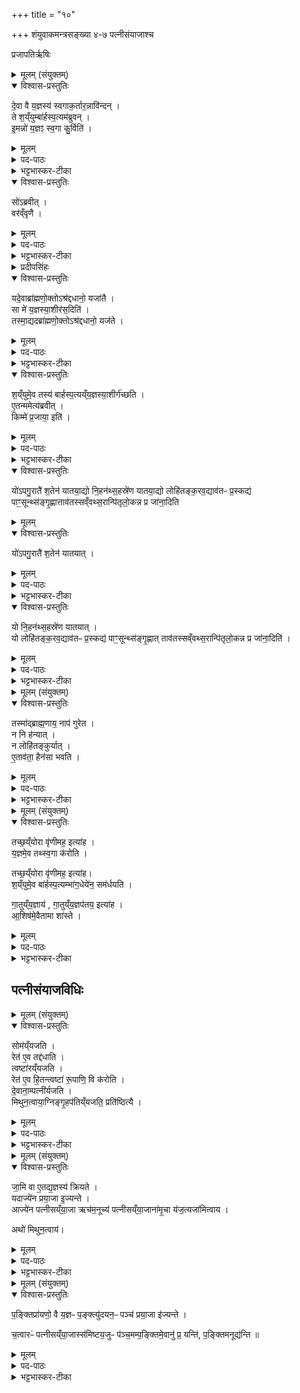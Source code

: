 +++
title = "१०"

+++
शंयुवाकमन्त्रसङ्ख्या ४-७ पत्नीसंयाजाश्च

प्रजापतिर्ऋषिः
<details><summary>मूलम् (संयुक्तम्)</summary>

दे॒वा वै य॒ज्ञस्य॑ स्वगाक॒र्तार॒न्नावि॑न्द॒न्ते श॒य्ँयुम्बा॑र्हस्प॒त्यम॑ब्रुवन्नि॒मन्नो॑ य॒ज्ञꣵ स्व॒गा कु॒र्विति॒ सो॑ऽब्रवी॒द्वर॑व्ँवृणै॒ यदे॒वाब्रा॑ह्मणो॒क्तोऽश्र॑द्दधानो॒ यजा॑तै॒ सा मे॑ य॒ज्ञस्या॒शीर॑स॒दिति॒ तस्मा॒द्यदब्रा॑ह्मणो॒क्तोऽश्र॑द्दधानो॒ यज॑ते श॒य्ँयुमे॒व तस्य॑ बार्हस्प॒त्यय्ँय॒ज्ञस्या॒शीर्ग॑च्छत्ये॒तन्ममेत्य॑ब्रवी॒त्किम्मे॑ प्र॒जायाः॑ [57]  इति
</details>

<details open><summary>विश्वास-प्रस्तुतिः</summary>

दे॒वा वै य॒ज्ञस्य॑ स्वगाक॒र्तार॒न्नावि॑न्दन् ।  
ते श॒य्ँयुम्बा॑र्हस्प॒त्यम॑ब्रुवन् ।  
इ॒मन्नो॑ य॒ज्ञꣵ स्व॒गा कु॒र्विति॑ ।  
</details>

<details><summary>मूलम्</summary>

दे॒वा वै य॒ज्ञस्य॑ स्वगाक॒र्तार॒न्नावि॑न्दन् ।  
ते श॒य्ँयुम्बा॑र्हस्प॒त्यम॑ब्रुवन् ।  
इ॒मन्नो॑ य॒ज्ञꣵ स्व॒गा कु॒र्विति॑ ।  
</details>
<details><summary>पद-पाठः</summary>

दे॒वाः । वै । य॒ज्ञस्य॑ । स्व॒गा॒क॒र्तार॒मिति॑ स्वगा-क॒र्तार॑म् । न । अ॒वि॒न्द॒न् ।

ते । शँ॒य्युमिति॑ शम्-युम् । बा॒र्‌ह॒स्प॒त्यम् । अ॒ब्रु॒व॒न् ।

इ॒मम् । नः॒ । य॒ज्ञम् । स्व॒गेति॑ स्व-गा । कु॒रु॒ । इति॑ ।   
</details>

<details><summary>भट्टभास्कर-टीका</summary>

1देवा वै यज्ञस्येत्यादि ॥ असङ्करेण हवींषि स्वस्वदेवतायै यो गमयिता स **स्वगाकर्ता** शंयुनामा बृहस्पतिपुत्रोभवत् ।
</details>

<details open><summary>विश्वास-प्रस्तुतिः</summary>

सो॑ऽब्रवीत् ।  
वर॑व्ँवृणै ।  
</details>

<details><summary>मूलम्</summary>

सो॑ऽब्रवीत् ।  
वर॑व्ँवृणै ।  
</details>

<details><summary>पद-पाठः</summary>

सः । अ॒ब्र॒वी॒त् । 
वर॑म् । वृ॒णै॒ । 
</details>

<details><summary>भट्टभास्कर-टीका</summary>

सः देवानाम् ।
</details>

<details><summary>प्रदीपसिंहः</summary>

सः = शंयुनामा, दवानां = देवान् प्रति, भवत्सकाशात्, वरं वृणै इत्यब्रवीत् इत्यर्थः।
</details>

<details open><summary>विश्वास-प्रस्तुतिः</summary>

यदे॒वाब्रा॑ह्मणो॒क्तोऽश्र॑द्दधानो॒ यजा॑तै ।  
सा मे॑ य॒ज्ञस्या॒शीर॑स॒दिति॑ ।  
तस्मा॒द्यदब्रा॑ह्मणो॒क्तोऽश्र॑द्दधानो॒ यज॑ते ।  
</details>

<details><summary>मूलम्</summary>

यदे॒वाब्रा॑ह्मणो॒क्तोऽश्र॑द्दधानो॒ यजा॑तै ।  
सा मे॑ य॒ज्ञस्या॒शीर॑स॒दिति॑ ।  
तस्मा॒द्यदब्रा॑ह्मणो॒क्तोऽश्र॑द्दधानो॒ यज॑ते ।  
</details>

<details><summary>पद-पाठः</summary>

यत् । ए॒व । अब्रा॑ह्मणोक्त॒ इत्यब्रा॑ह्मण-उ॒क्तः॒ । अश्र॑द्दधान॒ इत्यश्र॑त्-द॒धा॒नः॒ । यजा॑तै ।    
सा । मे॒ । य॒ज्ञस्य॑ । आ॒शीरित्या॑-शीः । अ॒स॒त् । इति॑ ।    
तस्मा॑त् । यत् । अब्रा॑ह्मणोक्त॒ इत्यब्रा॑ह्मण-उ॒क्तः॒ । अश्र॑द्दधान॒ इत्यश्र॑त्-द॒धा॒नः॒ । यज॑ते ।    
</details>

<details><summary>भट्टभास्कर-टीका</summary>

यदेवेत्यादि । 'यजस्व' इति ब्राह्मणेन नोक्तो यो भवति यश्च श्रद्दधानो न भवति तदीयस्य यज्ञस्य याऽऽशीः फलं सा ममास्त्विति शंयुना वृतम् ।
</details>

<details open><summary>विश्वास-प्रस्तुतिः</summary>

श॒य्ँयुमे॒व तस्य॑ बार्हस्प॒त्यय्ँय॒ज्ञस्या॒शीर्ग॑च्छति ।  
ए॒तन्ममेत्य॑ब्रवीत् ।  
किम्मे॑  प्र॒जाया॒ इति॑ ।
</details>

<details><summary>मूलम्</summary>

श॒य्ँयुमे॒व तस्य॑ बार्हस्प॒त्यय्ँय॒ज्ञस्या॒शीर्ग॑च्छति ।  
ए॒तन्ममेत्य॑ब्रवीत् ।  
किम्मे॑  प्र॒जाया॒ इति॑ ।
</details>

<details><summary>पद-पाठः</summary>

शँ॒य्युमिति॑ शम्-युम् । ए॒व । तस्य॑ । बा॒र्‌ह॒स्प॒त्यम् । य॒ज्ञस्य॑ । आ॒शीरित्या॑-शीः । ग॒च्छ॒ति॒ ।   
ए॒तत् । मम॑ । इति॑ । अ॒ब्र॒वी॒त् ।   
किम् । मे॒ । प्र॒जाया॒ इति॑ प्र-जायाः॑ ।  इति॑ । 
</details>

<details><summary>भट्टभास्कर-टीका</summary>

अथ देवैस्तथाऽस्त्वित्यनुज्ञाते पुनश्च शंयुरब्रवीत्   
एतत् मे मम युष्मत्मत्प्रसादात् संपत्स्यते,   
अथ किं मे प्रजाया युष्मत्प्रसादेन संपत्स्यते इति ॥
</details>

<details open><summary>विश्वास-प्रस्तुतिः</summary>

यो॑ऽपगु॒रातै॑ श॒तेन॑ यातया॒द्यो नि॒हन॑थ्स॒हस्रे॑ण यातया॒द्यो लोहि॑तङ्क॒रव॒द्याव॑तᳶ प्र॒स्कद्य॑ पाꣳ॒सून्थ्स॑ङ्गृ॒ह्णात्ताव॑तस्सव्ँवथ्स॒रान्पि॑तृलो॒कन्न प्र जा॑ना॒दिति
</details>

<details><summary>मूलम्</summary>

यो॑ऽपगु॒रातै॑ श॒तेन॑ यातया॒द्यो नि॒हन॑थ्स॒हस्रे॑ण यातया॒द्यो लोहि॑तङ्क॒रव॒द्याव॑तᳶ प्र॒स्कद्य॑ पाꣳ॒सून्थ्स॑ङ्गृ॒ह्णात्ताव॑तस्सव्ँवथ्स॒रान्पि॑तृलो॒कन्न प्र जा॑ना॒दिति
</details>

<details open><summary>विश्वास-प्रस्तुतिः</summary>

यो॑ऽपगु॒रातै॑ श॒तेन॑ यातयात् ।   
</details>

<details><summary>मूलम्</summary>

यो॑ऽपगु॒रातै॑ श॒तेन॑ यातयात् ।   
</details>

<details><summary>पद-पाठः</summary>

यः । अ॒प॒गु॒राता॒ इत्य॑प-गु॒रातै॑ । श॒तेन॑ । या॒त॒या॒त् ।
</details>

<details><summary>भट्टभास्कर-टीका</summary>

2योऽपगुराता इत्यादि ॥ **अपगीरणं** ताडनोद्योगः । वाक्पारुष्यमित्येके । ब्राह्मणाय तदपत्याय तत्कर्तारं शतनिष्कदण्डेन दुःखयेत् ।   
गुरी उद्यमने तौदादिकः, लेटि अडागमः, 'वैतोन्यत्र' इत्यैकारः ।
</details>

<details open><summary>विश्वास-प्रस्तुतिः</summary>

यो नि॒हन॑थ्स॒हस्रे॑ण यातयात् ।  
यो लोहि॑तङ्क॒रव॒द्याव॑तᳶ प्र॒स्कद्य॑ पाꣳ॒सून्थ्स॑ङ्गृ॒ह्णात्  ताव॑तस्सव्ँवथ्स॒रान्पि॑तृलो॒कन्न प्र जा॑ना॒दिति॑ ।  
</details>

<details><summary>मूलम्</summary>

यो नि॒हन॑थ्स॒हस्रे॑ण यातयात् ।  
यो लोहि॑तङ्क॒रव॒द्याव॑तᳶ प्र॒स्कद्य॑ पाꣳ॒सून्थ्स॑ङ्गृ॒ह्णात्  ताव॑तस्सव्ँवथ्स॒रान्पि॑तृलो॒कन्न प्र जा॑ना॒दिति॑ ।  
</details>

<details><summary>पद-पाठः</summary>

यः । नि॒हन॒दिति॑ नि-हन॑त् । स॒हस्रे॑ण । या॒त॒या॒त् ।   
यः । लोहि॑तम् । क॒रव॑त् । याव॑तः । प्र॒स्कद्येति॑ प्र-स्कद्य॑ । पा॒ꣳ॒सून् । स॒ङ्गृ॒ह्णादिति॑ सम्-गृ॒ह्णात् । ताव॑तः । सँ॒व्व॒थ्स॒रानिति॑ सम्-व॒थ्स॒रान् । पि॒तृ॒लो॒कमिति॑ पितृ-लो॒कम् । न । प्रेति॑ । जा॒ना॒त् । इति॑ ।
</details>

<details><summary>भट्टभास्कर-टीका</summary>

यो **निहनत्** निहन्यात् ताडयेत् । लेट्यडागमः । गतमन्यत् ।   
करवत् कुर्यात् । पूर्ववदडागमः ।   
लोहितं शरीरात् प्रस्कद्य निपत्य यावतः पांसून् सङ्गृह्णीयात् तावत्संवत्सर्न्, पितृलोकं न प्रजानीयात् मदपत्ये लोहितस्योत्पादयिता । उभयत्र लेटि `इतश्च लोपः' इति लोपः ॥
</details>

<details><summary>मूलम् (संयुक्तम्)</summary>

तस्मा॑द्ब्राह्म॒णाय॒ नाप॑ गुरेत॒ न नि ह॑न्या॒न्न लोहि॑तङ्कुर्यादे॒ताव॑ता॒ हैन॑सा भवति
</details>

<details open><summary>विश्वास-प्रस्तुतिः</summary>

तस्मा॑द्ब्राह्म॒णाय॒ नाप॑ गुरेत ।  
न नि ह॑न्यात् ।  
न लोहि॑तङ्कुर्यात् ।  
ए॒ताव॑ता॒ हैन॑सा भवति ।  
</details>

<details><summary>मूलम्</summary>

तस्मा॑द्ब्राह्म॒णाय॒ नाप॑ गुरेत ।  
न नि ह॑न्यात् ।  
न लोहि॑तङ्कुर्यात् ।  
ए॒ताव॑ता॒ हैन॑सा भवति ।  
</details>

<details><summary>पद-पाठः</summary>

तस्मा॑त् । ब्रा॒ह्म॒णाय॑ । न । अपेति॑ । गु॒रे॒त॒ ।  
न । नीति॑ । ह॒न्या॒त् ।   
न । लोहि॑तम् । कु॒र्या॒त् ।   
ए॒ताव॑ता । ह॒ । एन॑सा । भ॒व॒ति॒ ।

</details>

<details><summary>भट्टभास्कर-टीका</summary>

3तस्मादित्यादि ॥ गतम् । एतावतेति । एतावताऽनर्थस्य हेतुना पापेन इत्त्थंभूतो भवति ॥
</details>

<details><summary>मूलम् (संयुक्तम्)</summary>

तच्छ॒य्ँयोरा वृ॑णीमह॒ इत्या॑ह य॒ज्ञमे॒व तथ्स्व॒गा क॑रोति॒ तत् [58]  
श॒य्ँयोरा वृ॑णीमह॒ इत्या॑ह श॒य्ँयुमे॒व बा॑र्हस्प॒त्यम्भा॑ग॒धेये॑न॒ सम॑र्धयति गा॒तुय्ँय॒ज्ञाय॑ गा॒तुय्ँय॒ज्ञप॑तय॒ इत्या॑हा॒शिष॑मे॒वैतामा शा॑स्ते
</details>

<details open><summary>विश्वास-प्रस्तुतिः</summary>

तच्छ॒य्ँयोरा वृ॑णीमह॒ इत्या॑ह ।  
य॒ज्ञमे॒व तथ्स्व॒गा क॑रोति ।  

तच्छ॒य्ँयोरा वृ॑णीमह॒ इत्या॑ह।   
श॒य्ँयुमे॒व बा॑र्हस्प॒त्यम्भा॑ग॒धेये॑न॒ सम॑र्धयति ।  

गा॒तुय्ँय॒ज्ञाय॑ , गा॒तुय्ँय॒ज्ञप॑तय॒ इत्या॑ह ।  
आ॒शिष॑मे॒वैतामा शा॑स्ते ।
</details>

<details><summary>मूलम्</summary>

तच्छ॒य्ँयोरा वृ॑णीमह॒ इत्या॑ह ।  
य॒ज्ञमे॒व तथ्स्व॒गा क॑रोति ।  

तच्छ॒य्ँयोरा वृ॑णीमह॒ इत्या॑ह।   
श॒य्ँयुमे॒व बा॑र्हस्प॒त्यम्भा॑ग॒धेये॑न॒ सम॑र्धयति ।  

गा॒तुय्ँय॒ज्ञाय॑ , गा॒तुय्ँय॒ज्ञप॑तय॒ इत्या॑ह ।  
आ॒शिष॑मे॒वैतामा शा॑स्ते ।
</details>

<details><summary>पद-पाठः</summary>

तत् । शँ॒य्योरिति॑ शम्-योः । एति॑ । वृ॒णी॒म॒हे॒ । इति॑ । आ॒ह॒ ।   
य॒ज्ञम् । ए॒व । तत् । स्व॒गेति॑ स्व-गा । क॒रो॒ति॒ ।  


तत् । शँ॒य्योरिति॑ शम्-योः । एति॑ । वृ॒णी॒म॒हे॒ । इति॑ । आ॒ह॒ ।  
शँ॒य्युमिति॑ शम्-युम् । ए॒व । बा॒र्‌ह॒स्प॒त्यम् । भा॒ग॒धेये॒नेति॑ भाग-धेये॑न । समिति॑ । अ॒र्ध॒य॒ति॒ ।

गा॒तुम् । य॒ज्ञाय॑ । गा॒तुम् । य॒ज्ञप॑तय॒ इति॑ य॒ज्ञ-प॒त॒ये॒ । इति॑ । आ॒ह॒ ।   
आ॒शिष॒मित्या॑-शिष॑म् । ए॒व । ए॒ताम् । एति॑ । शा॒स्ते॒ ।   
</details>


<details><summary>भट्टभास्कर-टीका</summary>

4'तच्छंयोरा वृणीमहे' इत्यादिसूक्तवाकमन्त्रव्याख्यानं सुबोधनम् । आशिषमिति । प्रतीकग्रहणत्वादस्त्वित्यादि सर्वाऽप्याशीर्गृह्यते ॥
</details>

## पत्नीसंयाजविधिः
<details><summary>मूलम् (संयुक्तम्)</summary>

सोम॑य्ँयजति॒ रेत॑ ए॒व तद्द॑धाति॒ त्वष्टा॑रय्ँयजति॒ रेत॑ ए॒व हि॒तन्त्वष्टा॑ रू॒पाणि॒ वि क॑रोति दे॒वाना॒म्पत्नी॑र्यजति मिथुन॒त्वाया॒ग्निङ्गृ॒हप॑तिय्ँयजति॒ प्रति॑ष्ठित्यै
</details>

<details open><summary>विश्वास-प्रस्तुतिः</summary>

सोम॑य्ँयजति ।  
रेत॑ ए॒व तद्द॑धाति ।   
त्वष्टा॑रय्ँयजति ।  
रेत॑ ए॒व हि॒तन्त्वष्टा॑ रू॒पाणि॒ वि क॑रोति ।  
दे॒वाना॒म्पत्नी॑र्यजति ।  
मिथुन॒त्वाया॒ग्निङ्गृ॒हप॑तिय्ँयजति॒ प्रति॑ष्ठित्यै ।  
</details>

<details><summary>मूलम्</summary>

सोम॑य्ँयजति ।  
रेत॑ ए॒व तद्द॑धाति ।   
त्वष्टा॑रय्ँयजति ।  
रेत॑ ए॒व हि॒तन्त्वष्टा॑ रू॒पाणि॒ वि क॑रोति ।  
दे॒वाना॒म्पत्नी॑र्यजति ।  
मिथुन॒त्वाया॒ग्निङ्गृ॒हप॑तिय्ँयजति॒ प्रति॑ष्ठित्यै ।  
</details>

<details><summary>पद-पाठः</summary>

सोम॑म् । य॒ज॒ति॒ ।  
रेतः॑ । ए॒व । तत् । द॒धा॒ति॒ ।   

त्वष्टा॑रम् । य॒ज॒ति॒ ।  
रेतः॑ । ए॒व । हि॒तम् । त्वष्टा॑ । रू॒पाणि॑ । वीति॑ । क॒रो॒ति॒ ।

दे॒वाना॑म् । पत्नीः॑ । य॒ज॒ति॒ ।   
मि॒थु॒न॒त्वायेति॑ मिथुन-त्वाय॑ ।   अ॒ग्निम् । गृ॒हप॑ति॒मिति॑ गृ॒ह-प॒ति॒म् । य॒ज॒ति॒ । प्रति॑ष्ठित्या॒ इति॒ प्रति॑-स्थि॒त्यै॒ ।
</details>


<details><summary>भट्टभास्कर-टीका</summary>

5सोमं यजतीत्यादि ॥ पत्नीसंयाजविधिः ॥
</details>

<details><summary>मूलम् (संयुक्तम्)</summary>

जा॒मि वा ए॒तद्य॒ज्ञस्य॑ क्रियते [59]  यदाज्ये॑न प्रया॒जा इ॒ज्यन्त॒ आज्ये॑न पत्नीसय्ँया॒जा ऋच॑म॒नूच्य॑ पत्नीसय्ँया॒जाना॑मृ॒चा य॑ज॒त्यजा॑मित्वा॒याथो॑ मिथुन॒त्वाय॑
</details>

<details open><summary>विश्वास-प्रस्तुतिः</summary>

जा॒मि वा ए॒तद्य॒ज्ञस्य॑ क्रियते ।  
यदाज्ये॑न प्रया॒जा इ॒ज्यन्ते ।  
आज्ये॑न पत्नीसय्ँया॒जा ऋच॑म॒नूच्य॑ पत्नीसय्ँया॒जाना॑मृ॒चा य॑ज॒त्यजा॑मित्वाय ।  

अथो॑ मिथुन॒त्वाय॑।  
</details>

<details><summary>मूलम्</summary>

जा॒मि वा ए॒तद्य॒ज्ञस्य॑ क्रियते ।  
यदाज्ये॑न प्रया॒जा इ॒ज्यन्ते ।  
आज्ये॑न पत्नीसय्ँया॒जा ऋच॑म॒नूच्य॑ पत्नीसय्ँया॒जाना॑मृ॒चा य॑ज॒त्यजा॑मित्वाय ।  

अथो॑ मिथुन॒त्वाय॑।  
</details>

<details><summary>पद-पाठः</summary>

जा॒मि । वै । ए॒तत् । य॒ज्ञस्य॑ । क्रि॒य॒ते॒ ।  
। यत् । आज्ये॑न । प्र॒या॒जा इति॑ प्र-या॒जाः । इ॒ज्यन्ते॑ ।  
आज्ये॑न । प॒त्नी॒सँ॒य्या॒जा इति॑ पत्नी-सँ॒य्या॒जाः ।  ऋच॑म् । अ॒नूच्येत्य॑नु-उच्य॑ । प॒त्नी॒सँ॒य्या॒जाना॒मिति॑ पत्नी-सँ॒य्या॒जाना॑म् । ऋ॒चा । य॒ज॒ति॒ ।अजा॑मित्वा॒येत्यजा॑मि-त्वा॒य॒ ।   

अथो॒ इति॑ । मि॒थु॒न॒त्वायेति॑ मिथुन-त्वाय॑ ।  
</details>

<details><summary>भट्टभास्कर-टीका</summary>

6जामि वा इत्यादि ॥ याज्यानुवाक्ययोः ऋक्त्वेन वैलक्षण्येन जामित्वाभावः । 'आ प्यायस्व सं ते' इत्यादयो याज्यानुवाक्या वेदितव्याः ॥
</details>

<details><summary>मूलम् (संयुक्तम्)</summary>

प॒ङ्क्तिप्रा॑यणो॒ वै य॒ज्ञᳶ प॒ङ्क्त्यु॑दयन॒ᳶ पञ्च॑ प्रया॒जा इ॑ज्यन्ते च॒त्वारᳶ॑ पत्नीसय्ँया॒जास्स॑मिष्टय॒जुᳶ प॑ञ्च॒मम्प॒ङ्क्तिमे॒वानु॑ प्र॒ यन्ति॑ प॒ङ्क्तिमनूद्य॑न्ति ॥ [60]  
</details>

<details open><summary>विश्वास-प्रस्तुतिः</summary>

प॒ङ्क्तिप्रा॑यणो॒ वै य॒ज्ञᳶ प॒ङ्क्त्यु॑दयन॒ᳶ पञ्च॑ प्रया॒जा इ॑ज्यन्ते ।  

च॒त्वारᳶ॑ पत्नीसय्ँया॒जास्स॑मिष्टय॒जुᳶ प॑ञ्च॒मम्प॒ङ्क्तिमे॒वानु॑ प्र॒ यन्ति॑,  प॒ङ्क्तिमनूद्य॑न्ति ॥  
</details>

<details><summary>मूलम्</summary>

प॒ङ्क्तिप्रा॑यणो॒ वै य॒ज्ञᳶ प॒ङ्क्त्यु॑दयन॒ᳶ पञ्च॑ प्रया॒जा इ॑ज्यन्ते ।  

च॒त्वारᳶ॑ पत्नीसय्ँया॒जास् ,स॑मिष्टय॒जुᳶ प॑ञ्च॒मम् प॒ङ्क्तिमे॒वानु॑ प्र॒ यन्ति॑,  प॒ङ्क्तिमनूद्य॑न्ति ॥  
</details>
<details><summary>पद-पाठः</summary>

प॒ङ्क्तिप्रा॑यण॒ इति॑ प॒ङ्क्ति-प्रा॒य॒णः॒ । वै । य॒ज्ञः ।  
प॒ङ्क्त्यु॑दयन॒ इति॑ प॒ङ्क्ति-उ॒द॒य॒नः॒ ।    
पञ्च॑ । प्र॒या॒जा इति॑ प्र-या॒जाः । इ॒ज्य॒न्ते॒ ।   

च॒त्वारः॑ । प॒त्नी॒सँ॒य्या॒जा इति॑ पत्नी-सँ॒य्या॒जाः ।   
स॒मि॒ष्ट॒य॒जुरिति॑ समिष्ट-य॒जुः । प॒ञ्च॒मम् ।

प॒ङ्क्तिम् । ए॒व । अन्विति॑ । प्र॒यन्तीति॑ प्र-यन्ति॑ । प॒ङ्क्तिम् । अनु॑ । उदिति॑ । य॒न्ति॒ ॥ 
</details>


<details><summary>भट्टभास्कर-टीका</summary>

7पङ्क्तिप्रायण इत्यादि ॥ समिष्टयजुषो विधिः । **प्रायणं** प्रारम्भः । **उदयनं** समाप्तिः । पङ्क्तिपञ्चकं प्रायणीयः उदयनीयश्च द्वयं यस्येति बहुव्रीहिः ।   प्रायणोदयनहेतुत्वं पङ्क्तेरनुशब्देन द्योत्यते । पङ्क्त्या हेतुना सर्वे ऋत्विग्यजमानाः समीचीनं यज्ञं प्रारभन्ते । समीचीनं समापयन्ति ।   
उभय भाजो भवन्तीति । 'चादिलोपे विभाषा' इति प्रथमा तिङ्विभक्तिः न निहन्यते । समासगतिनिघातावुक्तौ ॥

इति द्वितीये षष्ठे दशमोनुवाकः ॥  
</details>
